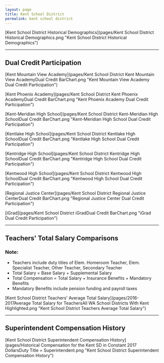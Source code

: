 ```yaml
---
layout: page
title: Kent School District
permalink: kent school district
---
```



[Kent School District Historical Demographics](pages/Kent School District Historical Demographics.png "Kent School District Historical Demographics")

___

## Dual Credit Participation

[Kent Mountain View Academy](pages/Kent School District Kent Mountain View AcademyDual Credit BarChart.png "Kent Mountain View Academy Dual Credit Participation")

[Kent Phoenix Academy](pages/Kent School District Kent Phoenix AcademyDual Credit BarChart.png "Kent Phoenix Academy Dual Credit Participation")

[Kent-Meridian High School](pages/Kent School District Kent-Meridian High SchoolDual Credit BarChart.png "Kent-Meridian High School Dual Credit Participation")

[Kentlake High School](pages/Kent School District Kentlake High SchoolDual Credit BarChart.png "Kentlake High School Dual Credit Participation")

[Kentridge High School](pages/Kent School District Kentridge High SchoolDual Credit BarChart.png "Kentridge High School Dual Credit Participation")

[Kentwood High School](pages/Kent School District Kentwood High SchoolDual Credit BarChart.png "Kentwood High School Dual Credit Participation")

[Regional Justice Center](pages/Kent School District Regional Justice CenterDual Credit BarChart.png "Regional Justice Center Dual Credit Participation")

[iGrad](pages/Kent School District iGradDual Credit BarChart.png "iGrad Dual Credit Participation")


___

## Teachers' Total Salary Comparisons
### Note:
- Teachers include duty titles of Elem. Homeroom Teacher, Elem. Specialist Teacher, Other Teacher, Secondary Teacher
- Total Salary = Base Salary + Supplemental Salary
- Total Compensation = Total Salary + Insurance Benefits + Mandatory Benefits
- Mandatory Benefits include pension funding and payroll taxes

[Kent School District Teachers' Average Total Salary](pages/2016-2017Average Total Salary for TeachersAll WA School Districts With Kent Highlighted.png "Kent School District Teachers Average Total Salary")


___

## Superintendent Compensation History

[Kent School District Superintendent Compensation History](pages/Historical Compensation for the Kent SD in Constant 2017 DollarsDuty Title = Superintendent.png "Kent School District Superintendent Compensation History")


